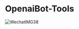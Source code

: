 # OpenaiBot-Tools
![WechatIMG38](https://github.com/JC0v0/OpenaiBot-Tools/assets/108552928/de992118-44b4-49a1-a4d9-0a12cc451e7e)

#
